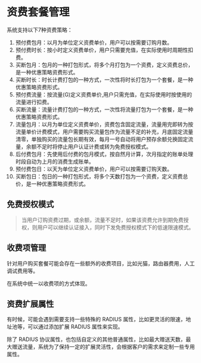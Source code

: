 # 资费套餐管理

系统支持以下7种资费策略：

1. 预付费包月：以月为单位定义资费单价，用户可以按需要订购月数。
2. 预付费时长：按小时定义资费单价，用户只需要充值，在实际使用时周期性扣费。
3. 买断包月：包月的一种打包形式，将多个月打包为一个资费，定义资费总价，是一种优惠策略资费形式。
4. 买断时长：时长计费打包的一种方式，一次性将时长打包为一个套餐，是一种优惠策略资费形式。
5. 预付费流量：按流量(G)定义资费单价,用户只需充值，在实际使用时按使用的流量进行扣费。
6. 买断流量：流量计费打包的一种方式，一次性将流量打包为一个套餐，是一种优惠策略资费形式。
7. 流量包月：以月为单位定义资费单价，资费包含固定流量，流量用完即转为按流量单价计费模式，用户需要购买流量包作为流量不足的补充，月底固定流量清零，单独购买的流量包长期有效，每月一号自动将用户预存余额兑换固定流量，余额不足时将停止用户认证计费或转为免费授权模式。
8. 后付费包月：先使用后付费的包月模式，按自然月计算，次月指定的账单处理时段自动为上月的消费生成账单。
9. 预付费包日：以天为单位定义资费单价，用户可以按需要订购天数。
10. 买断包日：包日的一种打包形式，将多个天数打包为一个资费，定义资费总价，是一种优惠策略资费形式。

## 免费授权模式

> 当用户订购资费过期，或余额，流量不足时，如果该资费允许到期免费授权，则用户可以继续认证接入，同时下发免费授权模式下的低速限速模式。

## 收费项管理

针对用户购买套餐可能会存在一些额外的收费项目，比如光猫，路由器费用，人工调试费用等。

在系统中统一以收费项的方式体现。

## 资费扩展属性

有时候，可能会遇到需要支持一些特殊的 RADIUS 属性，比如更灵活的限速，地址池等，可以通过添加扩展 RADIUS 属性来实现。

除了 RADIUS 协议属性，也包括自定义的其他普通属性，比如最大赠送天数，最大赠送流量，系统为了保持一定的扩展灵活性，会根据客户的需求来定制一些专用属性。

